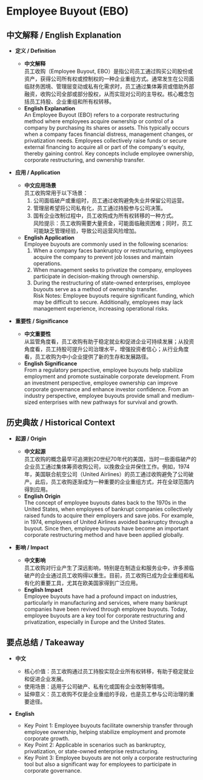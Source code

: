 # Employee Buyout (EBO)

## 中文解释 / English Explanation

* **定义 / Definition**  
  - **中文解释**  
    员工收购（Employee Buyout, EBO）是指公司员工通过购买公司股份或资产，获得公司所有权或控制权的一种企业重组方式。通常发生在公司面临财务困境、管理层变动或私有化需求时，员工通过集体筹资或借助外部融资，收购公司全部或部分股权，从而实现对公司的主导权。核心概念包括员工持股、企业重组和所有权转移。  
  - **English Explanation**  
    An Employee Buyout (EBO) refers to a corporate restructuring method where employees acquire ownership or control of a company by purchasing its shares or assets. This typically occurs when a company faces financial distress, management changes, or privatization needs. Employees collectively raise funds or secure external financing to acquire all or part of the company's equity, thereby gaining control. Key concepts include employee ownership, corporate restructuring, and ownership transfer.

* **应用 / Application**  
  - **中文应用场景**  
    员工收购常用于以下场景：  
    1. 公司面临破产或重组时，员工通过收购避免失业并保留公司运营。  
    2. 管理层希望将公司私有化，员工通过持股参与公司决策。  
    3. 国有企业改制过程中，员工收购成为所有权转移的一种方式。  
    风险提示：员工收购需要大量资金，可能面临融资困难；同时，员工可能缺乏管理经验，导致公司运营风险增加。  
  - **English Application**  
    Employee buyouts are commonly used in the following scenarios:  
    1. When a company faces bankruptcy or restructuring, employees acquire the company to prevent job losses and maintain operations.  
    2. When management seeks to privatize the company, employees participate in decision-making through ownership.  
    3. During the restructuring of state-owned enterprises, employee buyouts serve as a method of ownership transfer.  
    Risk Notes: Employee buyouts require significant funding, which may be difficult to secure. Additionally, employees may lack management experience, increasing operational risks.

* **重要性 / Significance**  
  - **中文重要性**  
    从监管角度看，员工收购有助于稳定就业和促进企业可持续发展；从投资角度看，员工持股可提升公司治理水平，增强投资者信心；从行业角度看，员工收购为中小企业提供了新的生存和发展路径。  
  - **English Significance**  
    From a regulatory perspective, employee buyouts help stabilize employment and promote sustainable corporate development. From an investment perspective, employee ownership can improve corporate governance and enhance investor confidence. From an industry perspective, employee buyouts provide small and medium-sized enterprises with new pathways for survival and growth.

## 历史典故 / Historical Context

* **起源 / Origin**  
  - **中文起源**  
    员工收购的概念最早可追溯到20世纪70年代的美国，当时一些面临破产的企业员工通过集体筹资收购公司，以挽救企业并保住工作。例如，1974年，美国联合航空公司（United Airlines）的员工通过收购避免了公司破产。此后，员工收购逐渐成为一种重要的企业重组方式，并在全球范围内得到应用。  
  - **English Origin**  
    The concept of employee buyouts dates back to the 1970s in the United States, when employees of bankrupt companies collectively raised funds to acquire their employers and save jobs. For example, in 1974, employees of United Airlines avoided bankruptcy through a buyout. Since then, employee buyouts have become an important corporate restructuring method and have been applied globally.

* **影响 / Impact**  
  - **中文影响**  
    员工收购对行业产生了深远影响，特别是在制造业和服务业中，许多濒临破产的企业通过员工收购得以重生。目前，员工收购已成为企业重组和私有化的重要工具，尤其在欧美国家得到广泛应用。  
  - **English Impact**  
    Employee buyouts have had a profound impact on industries, particularly in manufacturing and services, where many bankrupt companies have been revived through employee buyouts. Today, employee buyouts are a key tool for corporate restructuring and privatization, especially in Europe and the United States.

## 要点总结 / Takeaway

* **中文**  
  - 核心价值：员工收购通过员工持股实现企业所有权转移，有助于稳定就业和促进企业发展。  
  - 使用场景：适用于公司破产、私有化或国有企业改制等情境。  
  - 延伸意义：员工收购不仅是企业重组的手段，也是员工参与公司治理的重要途径。  

* **English**  
  - Key Point 1: Employee buyouts facilitate ownership transfer through employee ownership, helping stabilize employment and promote corporate growth.  
  - Key Point 2: Applicable in scenarios such as bankruptcy, privatization, or state-owned enterprise restructuring.  
  - Key Point 3: Employee buyouts are not only a corporate restructuring tool but also a significant way for employees to participate in corporate governance.
